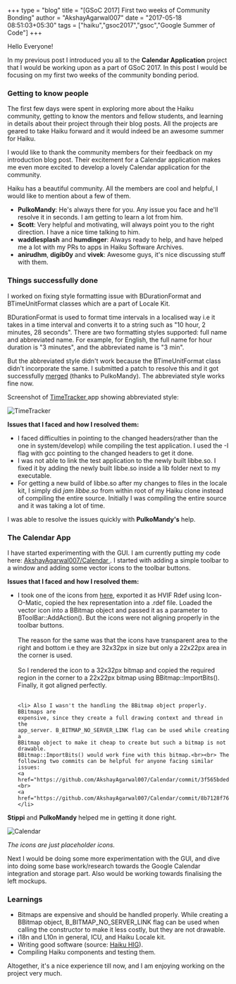 +++
type = "blog"
title = "[GSoC 2017] First two weeks of Community Bonding"
author = "AkshayAgarwal007"
date = "2017-05-18 08:51:03+05:30"
tags = ["haiku","gsoc2017","gsoc","Google Summer of Code"]
+++ 

<p>Hello Everyone!</p>

<p>In my previous post I introduced you all to the <b>Calendar Application</b>
project that I would be working upon as a part of GSoC 2017. In this post I 
would be focusing on my first two weeks of the community bonding period.</p>

<h3>Getting to know people</h3>

<p>The first few days were spent in exploring more about the Haiku community,
getting to know the mentors and fellow students, and learning in details
about their project through their blog posts. All the projects are geared to
take Haiku forward and it would indeed be an awesome summer for Haiku.</p>

<p>I would like to thank the community members for their feedback on my
introduction blog post. Their excitement for a Calendar application makes me
even more excited to develop a lovely Calendar application for the
community.</p>

<p>Haiku has a beautiful community. All the members are cool and helpful, I
would like to mention about a few of them.</p>

<ul>
    <li><b>PulkoMandy</b>: He's always there for you. Any issue you face and 
    he'll resolve it in seconds. I am getting to learn a lot from him.</li>
    <li><b>Scott</b>: Very helpful and motivating, will always point you to the
    right direction. I have a nice time talking to him.</li>
    <li><b>waddlesplash</b> and <b>humdinger</b>: Always ready to help, and
    have helped me a lot with my PRs to apps in Haiku Software
    Archives.</li>
    <li><b>anirudhm</b>, <b>digib0y</b> and <b>vivek</b>: Awesome guys, it's 
    nice discussing stuff with them.</li>
</ul>


<h3>Things successfully done</h3>

<p>I worked on fixing style formatting issue with BDurationFormat and
BTimeUnitFormat classes which are a part of Locale Kit.</p>

<p>BDurationFormat is used to format time intervals in a localised way i.e it
takes in a time interval and converts it to a string such as "10 hour, 2
minutes, 28 seconds". There are two formatting styles supported: full name and
abbreviated name. For example, for English, the full name for hour duration is
"3 minutes", and the abbreviated name is "3 min".</p>

<p>But the abbreviated style didn't work because the BTimeUnitFormat class 
didn't incorporate the same. I submitted a patch to resolve this and it got 
successfully <a href="http://cgit.haiku-os.org/haiku/commit/?id=hrev51173">
merged</a> (thanks to PulkoMandy). The abbreviated style works fine now.</p>

<p>Screenshot of <a href ="https://github.com/HaikuArchives/TimeTracker">
TimeTracker </a>app showing abbreviated style:</p>

<p><img src="/files/blog/AkshayAgarwal007/timetracker-abbr.png" alt="TimeTracker" 
class="img-responsive center-block"></p>

<p><b>Issues that I faced and how I resolved them:</b></p>

<ul>
    <li>I faced difficulties in pointing to the changed headers(rather than the 
    one in system/develop) while compiling the test application. I used the -I 
    flag with gcc pointing to the changed headers to get it done.</li>
    <li> I was not able to link the test application to the newly built
    libbe.so. I fixed it by adding the newly built libbe.so inside a lib folder 
    next to my executable.</li>
    <li> For getting a new build of libbe.so after my changes to files in the 
    locale kit, I simply did <i>jam libbe.so</i> from within root of my Haiku clone 
    instead of compiling the entire source. Initially I was compiling the entire
    source and it was taking a lot of time. 
    </li>
</ul>

<p> I was able to resolve the issues quickly with <b>PulkoMandy's</b> help.</p>

<h3>The Calendar App</h3>

<p>I have started experimenting with the GUI. I am currently putting my code here:
<a href="https://github.com/AkshayAgarwal007/Calendar">AkshayAgarwal007/Calendar
</a>. I started with adding a simple toolbar to a window and adding some vector
icons to the toolbar buttons.</p>

<p><b>Issues that I faced and how I resolved them:</b></p>

<ul>
    <li>I took one of the icons from 
    <a href="http://zumi.xoom.it/myhaiku/btoolbar/index.html">here</a>, exported 
    it as HVIF Rdef using Icon-O-Matic, copied the hex representation into a 
    .rdef file. Loaded the vector icon into a BBitmap object and passed it as a 
    parameter to BToolBar::AddAction(). But the icons were not aligning properly
    in the toolbar buttons.<br><br>The reason for the same was that the icons 
    have transparent area to the right and bottom i.e they are 32x32px in size 
    but only a 22x22px area in the corner is used.<br><br> So I rendered the 
    icon to a 32x32px bitmap and copied the required region in the corner to a 
    22x22px bitmap using BBitmap::ImportBits(). Finally, it got aligned 
    perfectly.</li><br>

    <li> Also I wasn't the handling the BBitmap object properly. BBitmaps are 
    expensive, since they create a full drawing context and thread in the 
    app_server. B_BITMAP_NO_SERVER_LINK flag can be used while creating a 
    BBitmap object to make it cheap to create but such a bitmap is not drawable. 
    BBitmap::ImportBits() would work fine with this bitmap.<br><br> The 
    following two commits can be helpful for anyone facing similar issues: 
    <a href="https://github.com/AkshayAgarwal007/Calendar/commit/3f565bdeda85cb6aa07ddb255a99ad808364a41f">AkshayAgarwal007/Calendar@3f565bd</a><br>
    <a href="https://github.com/AkshayAgarwal007/Calendar/commit/8b7128f76a6cdbb51eed3701a57d7dc65424762d">AkshayAgarwal007/Calendar@8b7128f</a></li>
</ul>

<p><b>Stippi</b> and <b>PulkoMandy</b> helped me in getting it done right.</p>

<p><img src="/files/blog/AkshayAgarwal007/calendar-toolbar.png" alt="Calendar" 
class="img-responsive center-block"></p>

<p><i>The icons are just placeholder icons.</i></p>

<p>Next I would be doing some more experimentation with the GUI, and dive into
doing some base work/research towards the Google Calendar integration and
storage part. Also would be working towards finalising the left mockups.</p>

<h3>Learnings</h3>

<ul>
    <li>Bitmaps are expensive and should be handled properly. While creating a 
    BBitmap object, B_BITMAP_NO_SERVER_LINK flag can be used when calling the 
    constructor to make it less costly, but they are not drawable.</li>
    <li>i18n and L10n in general, ICU, and Haiku Locale kit.</li>
    <li>Writing good software (source: 
    <a href="https://www.haiku-os.org/docs/HIG/index.xml">Haiku HIG</a>).</li>
    <li>Compiling Haiku components and testing them.</li>
</ul>

<p>Altogether, it's a nice experience till now, and I am enjoying working on the 
project very much.</p>